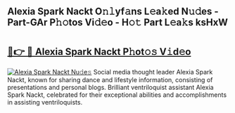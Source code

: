 ## Alexia Spark Nackt O𝚗𝚕yf𝚊ns L𝚎a𝚔ed N𝚞𝚍es - Part-GAr P𝚑𝚘tos Vi𝚍𝚎o - H𝚘𝚝 Part L𝚎a𝚔s ksHxW

# <h2><a href="http://kfbppin.oniu.top/?m=Alexia+Spark+Nackt">🔗👉 🔴 Alexia Spark Nackt P𝚑ot𝚘𝚜 V𝚒d𝚎o</a></h2>

[![Alexia Spark Nackt Nu𝚍e𝚜](https://i.imgur.com/0qMVB7G.gif)](http://kfbppin.oniu.top/?m=Alexia+Spark+Nackt)
Social media thought leader Alexia Spark Nackt, known for sharing dance and lifestyle information, consisting of presentations and personal blogs. Brilliant ventriloquist assistant Alexia Spark Nackt, celebrated for their exceptional abilities and accomplishments in assisting ventriloquists.  
